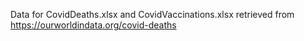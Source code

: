 Data for CovidDeaths.xlsx and CovidVaccinations.xlsx retrieved from https://ourworldindata.org/covid-deaths
